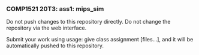 ### COMP1521 20T3: ass1: mips_sim ###

Do not push changes to this repository directly.
Do not change the repository via the web interface.

Submit your work using usage: give class assignment [files...], and it will be automatically pushed to this repository.
